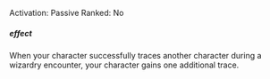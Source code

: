 Activation: Passive
Ranked: No
##### effect
When your character successfully traces
another character during a wizardry
encounter, your character gains one
additional trace.